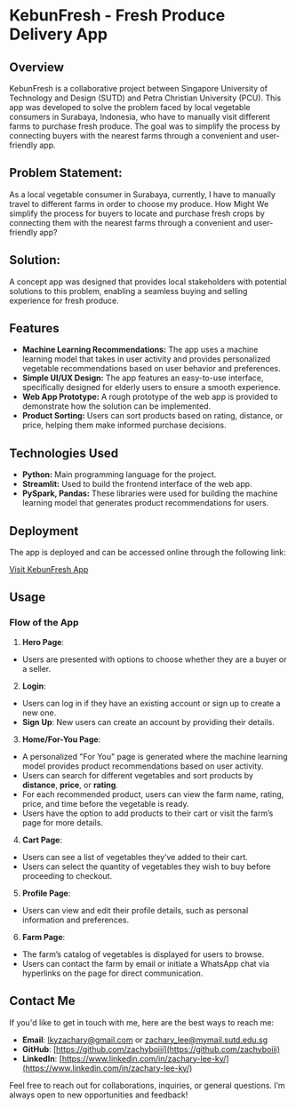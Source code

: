 # KebunFresh - Fresh Produce Delivery App
## Overview
KebunFresh is a collaborative project between Singapore University of Technology and Design (SUTD) and Petra Christian University (PCU). This app was developed to solve the problem faced by local vegetable consumers in Surabaya, Indonesia, who have to manually visit different farms to purchase fresh produce. The goal was to simplify the process by connecting buyers with the nearest farms through a convenient and user-friendly app.

## Problem Statement:
As a local vegetable consumer in Surabaya, currently, I have to manually travel to different farms in order to choose my produce. How Might We simplify the process for buyers to locate and purchase fresh crops by connecting them with the nearest farms through a convenient and user-friendly app?

## Solution:
A concept app was designed that provides local stakeholders with potential solutions to this problem, enabling a seamless buying and selling experience for fresh produce.

## Features
- **Machine Learning Recommendations:** The app uses a machine learning model that takes in user activity and provides personalized vegetable recommendations based on user behavior and preferences.
- **Simple UI/UX Design:** The app features an easy-to-use interface, specifically designed for elderly users to ensure a smooth experience.
- **Web App Prototype:** A rough prototype of the web app is provided to demonstrate how the solution can be implemented.
- **Product Sorting:** Users can sort products based on rating, distance, or price, helping them make informed purchase decisions.

## Technologies Used
- **Python:** Main programming language for the project.
- **Streamlit:** Used to build the frontend interface of the web app.
- **PySpark, Pandas:** These libraries were used for building the machine learning model that generates product recommendations for users.

## Deployment
The app is deployed and can be accessed online through the following link:

[Visit KebunFresh App](https://kebunfresh.streamlit.app/Homepage)

## Usage
    
### Flow of the App
    
1. **Hero Page**:
-  Users are presented with options to choose whether they are a buyer or a seller.

2. **Login**:
- Users can log in if they have an existing account or sign up to create a new one.
- **Sign Up**: New users can create an account by providing their details.

3. **Home/For-You Page**:
- A personalized "For You" page is generated where the machine learning model provides product recommendations based on user activity.
- Users can search for different vegetables and sort products by **distance**, **price**, or **rating**.
- For each recommended product, users can view the farm name, rating, price, and time before the vegetable is ready.
- Users have the option to add products to their cart or visit the farm’s page for more details.

4. **Cart Page**:
- Users can see a list of vegetables they’ve added to their cart.
- Users can select the quantity of vegetables they wish to buy before proceeding to checkout.

5. **Profile Page**:
- Users can view and edit their profile details, such as personal information and preferences.

6. **Farm Page**:
- The farm’s catalog of vegetables is displayed for users to browse.
- Users can contact the farm by email or initiate a WhatsApp chat via hyperlinks on the page for direct communication.
    

    
## Contact Me

If you'd like to get in touch with me, here are the best ways to reach me:

- **Email**: lkyzachary@gmail.com or zachary_lee@mymail.sutd.edu.sg
- **GitHub**: [https://github.com/zachyboiii](https://github.com/zachyboiii)
- **LinkedIn**: [https://www.linkedin.com/in/zachary-lee-ky/](https://www.linkedin.com/in/zachary-lee-ky/)

Feel free to reach out for collaborations, inquiries, or general questions. I’m always open to new opportunities and feedback!
